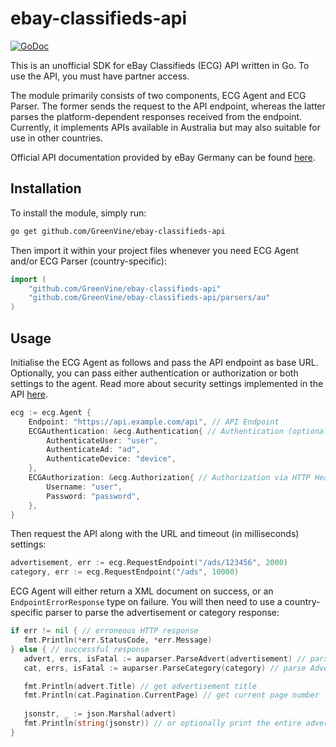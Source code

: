 # ebay-classifieds-api

[![GoDoc](https://godoc.org/github.com/GreenVine/ebay-classifieds-api?status.svg)](https://godoc.org/github.com/GreenVine/ebay-classifieds-api)

This is an unofficial SDK for eBay Classifieds (ECG) API written in Go. To use the API, you must have partner access.

The module primarily consists of two components, ECG Agent and ECG Parser. The former sends the request to the API endpoint, whereas the latter parses the platform-dependent responses received from the endpoint. Currently, it implements APIs available in Australia but may also suitable for use in other countries.

Official API documentation provided by eBay Germany can be found [here](https://api.ebay-kleinanzeigen.de/docs/pages/home).

## Installation

To install the module, simply run:

```bash
go get github.com/GreenVine/ebay-classifieds-api
```

Then import it within your project files whenever you need ECG Agent and/or ECG Parser (country-specific):

```go
import (
    "github.com/GreenVine/ebay-classifieds-api"
    "github.com/GreenVine/ebay-classifieds-api/parsers/au"
)
```

## Usage

Initialise the ECG Agent as follows and pass the API endpoint as base URL. Optionally, you can pass either authentication or authorization or both settings to the agent. Read more about security settings implemented in the API [here](https://api.ebay-kleinanzeigen.de/docs/pages/security).

```go
ecg := ecg.Agent {
    Endpoint: "https://api.example.com/api", // API Endpoint
    ECGAuthentication: &ecg.Authentication{ // Authentication (optional)
        AuthenticateUser: "user",
        AuthenticateAd: "ad",
        AuthenticateDevice: "device",
    },
    ECGAuthorization: &ecg.Authorization{ // Authorization via HTTP Header (optional)
        Username: "user",
        Password: "password",
    },
}
```

Then request the API along with the URL and timeout (in milliseconds) settings:

```go
advertisement, err := ecg.RequestEndpoint("/ads/123456", 2000)
category, err := ecg.RequestEndpoint("/ads", 10000)
```

ECG Agent will either return a XML document on success, or an `EndpointErrorResponse` type on failure. You will then need to use a country-specific parser to parse the advertisement or category response:

```go
if err != nil { // erroneous HTTP response
   fmt.Println(*err.StatusCode, *err.Message)
} else { // successful response
   advert, errs, isFatal := auparser.ParseAdvert(advertisement) // parse an Advertisement
   cat, errs, isFatal := auparser.ParseCategory(category) // parse Advertisements in a category

   fmt.Println(advert.Title) // get advertisement title
   fmt.Println(cat.Pagination.CurrentPage) // get current page number
   
   jsonstr, _ := json.Marshal(advert)
   fmt.Println(string(jsonstr)) // or optionally print the entire advertisement response as JSON
}
```
